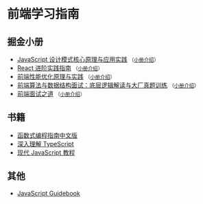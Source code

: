 # 前端学习指南

## 掘金小册

* [JavaScript 设计模式核心原理与应用实践](https://onenesss-organization.gitbook.io/jj-xiaoce/javascript-she-ji-mo-shi-he-xin-yuan-li-yu-ying-yong-shi-jian/) <small>（[小册介绍](https://juejin.cn/book/6844733790204461070)）</small>
* [React 进阶实践指南](https://onenesss-organization.gitbook.io/jj-xiaoce/react-jin-jie-shi-jian-zhi-nan/) <small>（[小册介绍](https://juejin.cn/book/6945998773818490884)）</small>
* [前端性能优化原理与实践](https://onenesss-organization.gitbook.io/jj-xiaoce/qian-duan-xing-neng-you-hua-yuan-li-yu-shi-jian/) <small>（[小册介绍](https://juejin.cn/book/6844733750048210957)）</small>
* [前端算法与数据结构面试：底层逻辑解读与大厂真题训练](https://onenesss-organization.gitbook.io/jj-xiaoce/qian-duan-suan-fa-yu-shu-ju-jie-gou-mian-shi-di-ceng-luo-ji-jie-du-yu-da-chang-zhen-ti-xun-lian/) <small>（[小册介绍](https://juejin.cn/book/6844733800300150797)）</small>
* [前端面试之道](/qian-duan-mian-shi-zhi-dao/) <small>（[小册介绍](https://juejin.cn/book/6844733763675488269)）</small>

## 书籍

* [函数式编程指南中文版](https://llh911001.gitbook.io/mostly-adequate-guide-chinese)
* [深入理解 TypeScript](https://jkchao.github.io/typescript-book-chinese/)
* [现代 JavaScript 教程](https://zh.javascript.info/)

## 其他

* [JavaScript Guidebook](https://tsejx.github.io/javascript-guidebook/)
